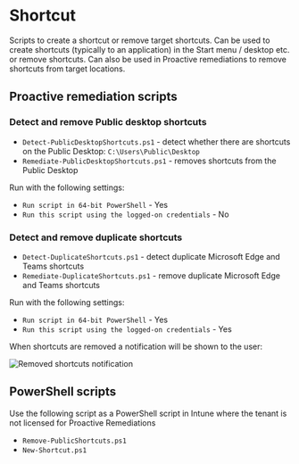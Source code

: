 # Shortcut

Scripts to create a shortcut or remove target shortcuts. Can be used to create shortcuts (typically to an application) in the Start menu / desktop etc. or remove shortcuts. Can also be used in Proactive remediations to remove shortcuts from target locations.

## Proactive remediation scripts

### Detect and remove Public desktop shortcuts

* `Detect-PublicDesktopShortcuts.ps1` - detect whether there are shortcuts on the Public Desktop: `C:\Users\Public\Desktop`
* `Remediate-PublicDesktopShortcuts.ps1` - removes shortcuts from the Public Desktop

Run with the following settings:

* `Run script in 64-bit PowerShell` - Yes
* `Run this script using the logged-on credentials` - No

### Detect and remove duplicate shortcuts

* `Detect-DuplicateShortcuts.ps1` - detect duplicate Microsoft Edge and Teams shortcuts
* `Remediate-DuplicateShortcuts.ps1` - remove duplicate Microsoft Edge and Teams shortcuts

Run with the following settings:

* `Run script in 64-bit PowerShell` - Yes
* `Run this script using the logged-on credentials` - Yes

When shortcuts are removed a notification will be shown to the user:

![Removed shortcuts notification](/Shortcut/img/removedshortcutsnotification.png)

## PowerShell scripts

Use the following script as a PowerShell script in Intune where the tenant is not licensed for Proactive Remediations

* `Remove-PublicShortcuts.ps1`
* `New-Shortcut.ps1`
